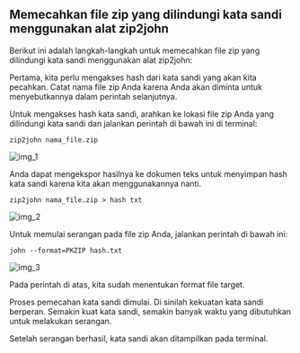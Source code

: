 ## Memecahkan file zip yang dilindungi kata sandi menggunakan alat zip2john

Berikut ini adalah langkah-langkah untuk memecahkan file zip yang dilindungi kata sandi menggunakan alat zip2john:

Pertama, kita perlu mengakses hash dari kata sandi yang akan kita pecahkan. Catat nama file zip Anda karena Anda akan diminta untuk menyebutkannya dalam perintah selanjutnya.

Untuk mengakses hash kata sandi, arahkan ke lokasi file zip Anda yang dilindungi kata sandi dan jalankan perintah di bawah ini di terminal:

```
zip2john nama_file.zip
```

![img_1]()

Anda dapat mengekspor hasilnya ke dokumen teks untuk menyimpan hash kata sandi karena kita akan menggunakannya nanti.

```
zip2john nama_file.zip > hash txt
```
![img_2]()


Untuk memulai serangan pada file zip Anda, jalankan perintah di bawah ini:

```
john --format=PKZIP hash.txt
```

![img_3]()

Pada perintah di atas, kita sudah menentukan format file target.

Proses pemecahan kata sandi dimulai. Di sinilah kekuatan kata sandi berperan. Semakin kuat kata sandi, semakin banyak waktu yang dibutuhkan untuk melakukan serangan.

Setelah serangan berhasil, kata sandi akan ditampilkan pada terminal.
